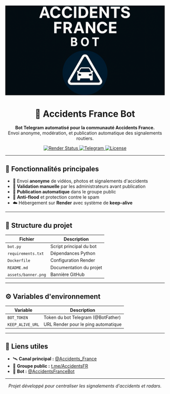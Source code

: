 ![Bannière](https://github.com/Luxx05/AccidentsFranceBot/raw/main/assets/banner.png)


<h1 align="center">🚨 Accidents France Bot</h1>
<p align="center">
  <b>Bot Telegram automatisé pour la communauté Accidents France.</b><br>
  Envoi anonyme, modération, et publication automatique des signalements routiers.
</p>

<p align="center">
  <a href="https://render.com">
    <img src="https://img.shields.io/badge/Render-Online-brightgreen?style=flat-square&logo=render&logoColor=white" alt="Render Status"/>
  </a>
  <a href="https://t.me/AccidentsFR">
    <img src="https://img.shields.io/badge/Telegram-Community-blue?style=flat-square&logo=telegram" alt="Telegram"/>
  </a>
  <a href="https://github.com/Luxx05/AccidentsFranceBot">
    <img src="https://img.shields.io/github/license/Luxx05/AccidentsFranceBot?style=flat-square" alt="License"/>
  </a>
</p>

---

## 🔧 Fonctionnalités principales

- 📸 Envoi **anonyme** de vidéos, photos et signalements d'accidents  
- 🧩 **Validation manuelle** par les administrateurs avant publication  
- 🚀 **Publication automatique** dans le groupe public  
- 🧱 **Anti-flood** et protection contre le spam  
- ☁️ Hébergement sur **Render** avec système de **keep-alive**

---

## 📡 Structure du projet

| Fichier | Description |
|----------|-------------|
| `bot.py` | Script principal du bot |
| `requirements.txt` | Dépendances Python |
| `Dockerfile` | Configuration Render |
| `README.md` | Documentation du projet |
| `assets/banner.png` | Bannière GitHub |

---

## ⚙️ Variables d'environnement

| Variable | Description |
|-----------|--------------|
| `BOT_TOKEN` | Token du bot Telegram (@BotFather) |
| `KEEP_ALIVE_URL` | URL Render pour le ping automatique |

---

## 💬 Liens utiles

- 🛰️ **Canal principal :** [@Accidents_France](https://t.me/Accidents_France)  
- 👥 **Groupe public :** [t.me/AccidentsFR](https://t.me/AccidentsFR)  
- 🤖 **Bot :** [@AccidentsFranceBot](https://t.me/AccidentsFranceBot)

---

<p align="center">
  <i>Projet développé pour centraliser les signalements d'accidents et radars.</i>
</p>
